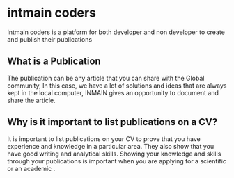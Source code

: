 # intmain coders

Intmain coders is a platform for both developer and non developer to create and publish  their publications

## What is a Publication

The publication can be any article that you can share with the Global community, In this case, we have a lot of solutions and ideas that are always kept in the local computer, INMAIN gives an opportunity to document and share the article.

## Why is it important to list publications on a CV?

It is important to list publications on your CV to prove that you have experience and knowledge in a particular area. They also show that you have good writing and analytical skills. Showing your knowledge and skills through your publications is important when you are applying for a scientific or an academic .
